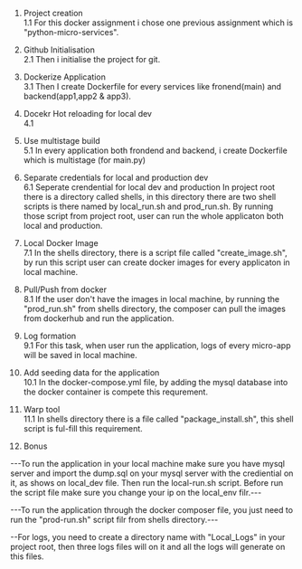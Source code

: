 1. Project creation  
 1.1 For this docker assignment i chose one previous assignment which is "python-micro-services".

2. Github Initialisation  
 2.1 Then i initialise the project for git.
 
3. Dockerize Application  
 3.1 Then I create Dockerfile for every services like fronend(main) and backend(app1,app2 &    app3).
 
4. Docekr Hot reloading for local dev  
  4.1 
 
5. Use multistage build  
  5.1 In every application both frondend and backend, i create Dockerfile which is multistage (for main.py)
  
6. Separate  credentials for local and production dev  
 6.1 Seperate crendential for local dev and production
 In project root there is a directory called shells, in this directory there are two shell scripts is there named by local_run.sh and prod_run.sh. By running those script from project root, user can run the whole applicaton both local and production.

7. Local Docker Image  
 7.1 In the shells directory, there is a script file called "create_image.sh", by run this script user can create docker images for every applicaton in local machine.

8. Pull/Push from docker  
 8.1 If the user don't have the images in local machine, by running the "prod_run.sh" from shells directory, the composer can pull the images from dockerhub and run the application.

9. Log formation  
 9.1 For this task, when user run the application, logs of every micro-app will be saved in local machine.
 
10. Add seeding data for the application  
  10.1 In the docker-compose.yml file, by adding the mysql database into the docker container is compete this requrement.
  
11. Warp tool  
  11.1 In shells directory there is a file called "package_install.sh", this shell script is ful-fill this requirement.
 
12. Bonus  


---To run the application in your local machine make sure you have mysql server and import the dump.sql on your mysql server with the crediential on it, as shows on local_dev file. Then run the local-run.sh script. Before run the script file make sure you change your ip on the local_env filr.---  

---To run the application through the docker composer file, you just need to run the "prod-run.sh" script filr from shells directory.---  
  
  --For logs, you need to create a directory name with "Local_Logs" in your project root, then three logs files will on it and all the logs will generate on this files.  
  

     
  
